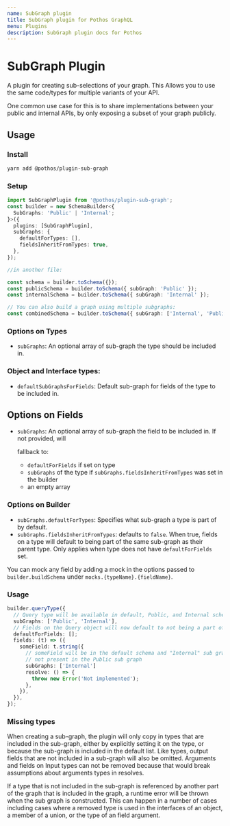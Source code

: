 ```yaml
---
name: SubGraph plugin
title: SubGraph plugin for Pothos GraphQL
menu: Plugins
description: SubGraph plugin docs for Pothos
---
```


# SubGraph Plugin

A plugin for creating sub-selections of your graph. This Allows you to use the same code/types for
multiple variants of your API.

One common use case for this is to share implementations between your public and internal APIs, by
only exposing a subset of your graph publicly.

## Usage

### Install

```bash
yarn add @pothos/plugin-sub-graph
```

### Setup

```typescript
import SubGraphPlugin from '@pothos/plugin-sub-graph';
const builder = new SchemaBuilder<{
  SubGraphs: 'Public' | 'Internal';
}>({
  plugins: [SubGraphPlugin],
  subGraphs: {
    defaultForTypes: [],
    fieldsInheritFromTypes: true,
  },
});

//in another file:

const schema = builder.toSchema({});
const publicSchema = builder.toSchema({ subGraph: 'Public' });
const internalSchema = builder.toSchema({ subGraph: 'Internal' });

// You can also build a graph using multiple subgraphs:
const combinedSchema = builder.toSchema({ subGraph: ['Internal', 'Public'] });
```

### Options on Types

- `subGraphs`: An optional array of sub-graph the type should be included in.

### Object and Interface types:

- `defaultSubGraphsForFields`: Default sub-graph for fields of the type to be included in.

## Options on Fields

- `subGraphs`: An optional array of sub-graph the field to be included in. If not provided, will

  fallback to:

  - `defaultForFields` if set on type
  - `subGraphs` of the type if `subGraphs.fieldsInheritFromTypes` was set in the builder
  - an empty array

### Options on Builder

- `subGraphs.defaultForTypes`: Specifies what sub-graph a type is part of by default.
- `subGraphs.fieldsInheritFromTypes`: defaults to `false`. When true, fields on a type will default
  to being part of the same sub-graph as their parent type. Only applies when type does not have
  `defaultForFields` set.

You can mock any field by adding a mock in the options passed to `builder.buildSchema` under
`mocks.{typeName}.{fieldName}`.

### Usage

```typescript
builder.queryType({
  // Query type will be available in default, Public, and Internal schemas
  subGraphs: ['Public', 'Internal'],
  // Fields on the Query object will now default to not being a part of any subgraph
  defaultForFields: [];
  fields: (t) => ({
    someField: t.string({
      // someField will be in the default schema and "Internal" sub graph, but
      // not present in the Public sub graph
      subGraphs: ['Internal']
      resolve: () => {
        throw new Error('Not implemented');
      },
    }),
  }),
});
```

### Missing types

When creating a sub-graph, the plugin will only copy in types that are included in the sub-graph,
either by explicitly setting it on the type, or because the sub-graph is included in the default
list. Like types, output fields that are not included in a sub-graph will also be omitted. Arguments
and fields on Input types can not be removed because that would break assumptions about arguments
types in resolves.

If a type that is not included in the sub-graph is referenced by another part of the graph that is
included in the graph, a runtime error will be thrown when the sub graph is constructed. This can
happen in a number of cases including cases where a removed type is used in the interfaces of an
object, a member of a union, or the type of an field argument.
